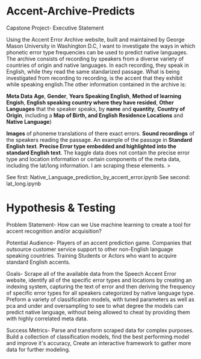 # Accent-Archive-Predicts
Capstone Project- Executive Statement

Using the Accent Error Archive website, built and maintained by George Mason University in Washington D.C, I want to investigate the ways in which phonetic error type frequencies can be used to predict native languages. The archive consists of recording by speakers from a diverse variety of countries of origin and native languages. In each recording, they speak in English, while they read the same standarized passage. What is being investigated from recording to recording, is the accent that they exhibit while speaking english.The other information contained in the archive is: 

 **Meta Data**
**Age**, **Gender**, **Years Speaking English**, **Method of learning Engish**, **English speaking country where they have resided**, **Other Languages** that the speaker speaks, by **name** and **quantity**, **Country of Origin**, including a **Map of Birth, and English Residence Locations** and **Native Language**)
        
**Images** of phoneme translations of there exact errors. **Sound recordings** of the speakers reading the passage. An example of the passage in **Standard English text**. **Precise Error type embedded and highlighted into the standard English text**. The kaggle data does not contain the precise error type and location information or certain components of the meta data, including the lat/long information. I am scraping these elements. >

See first: Native_Language_prediction_by_accent_error.ipynb
See second: lat_long.ipynb

# Hypothesis & Testing

Problem Statement-  How can we Use machine learning to create a  tool for accent recognition and/or acquisition?

Potential Audience-  Players of an accent prediction game. Companies that outsource customer service support to other non-English language speaking countries. Training Students or Actors who want to acquire standard English accents.

Goals-  Scrape all of the available data from the Speech Accent Error website, identify all of the specific error types and locations by creating an indexing system, capturing the text of error and then deriving the frequency of specific error types for  all speakers categorized by native language type. Preform a variety of classification models, with tuned parameters as well as pca and under and oversampling to see to what degree the models can predict native language, without being allowed to cheat by providing them with highly correlated meta data.

Success Metrics-  Parse  and transform scraped data for complex purposes. Build a collection of classification models, find the best performing model and improve  it's accuracy, Create an interactive framework to gather more data  for further modeling.
